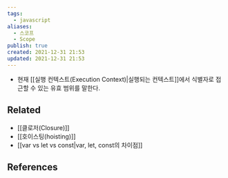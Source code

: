 ```yaml
---
tags:
  - javascript
aliases:
  - 스코프
  - Scope
publish: true
created: 2021-12-31 21:53
updated: 2021-12-31 21:53
---
```


- 현재 [[실행 컨텍스트(Execution Context)|실행되는 컨텍스트]]에서 식별자로 접근할 수 있는 유효 범위를 말한다.

## Related

- [[클로저(Closure)]]
- [[호이스팅(hoisting)]]
- [[var vs let vs const|var, let, const의 차이점]]

## References
